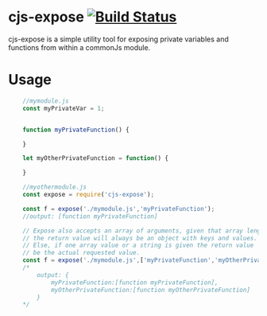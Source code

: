 # cjs-expose [![Build Status](https://travis-ci.org/outofthisworld/exposed.svg?branch=master)](https://travis-ci.org/outofthisworld/cjs-expose)

cjs-expose is a simple utility tool for exposing private variables and
functions from within a commonJs module.

# Usage

```javascript
    //mymodule.js
    const myPrivateVar = 1;


    function myPrivateFunction() {

    }

    let myOtherPrivateFunction = function() {

    }

    //myothermodule.js
    const expose = require('cjs-expose');

    const f = expose('./mymodule.js','myPrivateFunction');
    //output: [function myPrivateFunction]

    // Expose also accepts an array of arguments, given that array length > 1
    // the return value will always be an object with keys and values.
    // Else, if one array value or a string is given the return value
    // be the actual requested value.
    const f = expose('./mymodule.js',['myPrivateFunction','myOtherPrivateFunction');
    /*
        output: {
            myPrivateFunction:[function myPrivateFunction],
            myOtherPrivateFunction:[function myOtherPrivateFunction]
        }
    */


```